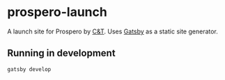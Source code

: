 # prospero-launch
A launch site for Prospero by [C&T](http://candt.org). Uses [Gatsby](https://www.gatsbyjs.org/) as a static site generator.

## Running in development
`gatsby develop`
